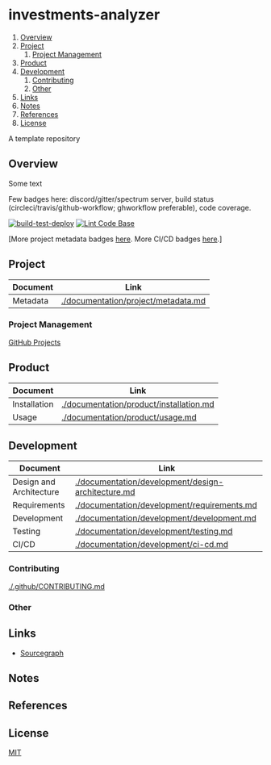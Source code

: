 # investments-analyzer

1. [Overview](#overview)
2. [Project](#project)
    1. [Project Management](#project-management)
3. [Product](#product)
4. [Development](#development)
    1. [Contributing](#contributing)
    2. [Other](#other)
5. [Links](#links)
6. [Notes](#notes)
7. [References](#references)
8. [License](#license)

A template repository

## Overview

Some text

Few badges here: discord/gitter/spectrum server, build status (circleci/travis/github-workflow; ghworkflow preferable), code coverage.

[![build-test-deploy](https://github.com/manastalukdar/investments-analyzer/actions/workflows/main.yml/badge.svg)](https://github.com/manastalukdar/investments-analyzer/actions/workflows/main.yml)
[![Lint Code Base](https://github.com/manastalukdar/investments-analyzer/actions/workflows/linter.yml/badge.svg)](https://github.com/manastalukdar/investments-analyzer/actions/workflows/linter.yml)

[More project metadata badges [here](./documentation/project/metadata.md). More CI/CD badges [here](./documentation/development/ci-cd.md#current-status).]

## Project

| Document | Link                                                                       |
| -------- | -------------------------------------------------------------------------- |
| Metadata | [./documentation/project/metadata.md](./documentation/project/metadata.md) |

### Project Management

[GitHub Projects](https://github.com/manastalukdar/investments-analyzer/projects)

## Product

| Document     | Link                                                                               |
| ------------ | ---------------------------------------------------------------------------------- |
| Installation | [./documentation/product/installation.md](./documentation/product/installation.md) |
| Usage        | [./documentation/product/usage.md](./documentation/product/usage.md)               |

## Development

| Document                | Link                                                                                                     |
| ----------------------- | -------------------------------------------------------------------------------------------------------- |
| Design and Architecture | [./documentation/development/design-architecture.md](./documentation/development/design-architecture.md) |
| Requirements            | [./documentation/development/requirements.md](./documentation/development/requirements.md)               |
| Development             | [./documentation/development/development.md](./documentation/development/development.md)                 |
| Testing                 | [./documentation/development/testing.md](./documentation/development/testing.md)                         |
| CI/CD                   | [./documentation/development/ci-cd.md](./documentation/development/ci-cd.md)                             |

### Contributing

[./.github/CONTRIBUTING.md](./.github/CONTRIBUTING.md)

### Other

## Links

- [Sourcegraph](https://sourcegraph.com/github.com/manastalukdar/investments-analyzer/)

## Notes

## References

## License

[MIT](https://github.com/manastalukdar/investments-analyzer/blob/main/LICENSE)
